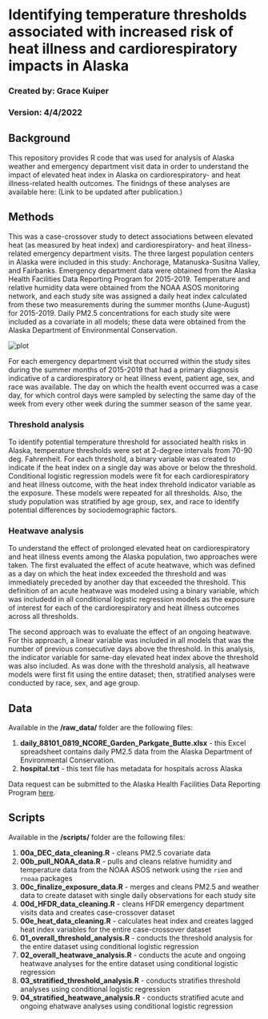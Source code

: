# Identifying temperature thresholds associated with increased risk of heat illness and cardiorespiratory impacts in Alaska
### Created by: Grace Kuiper
### Version: 4/4/2022

## Background

This repository provides R code that was used for analysis of Alaska weather and emergency department visit data in order to understand the impact of elevated heat index in Alaska on cardiorespiratory- and heat illness-related health outcomes. The finidngs of these analyses are available here: (Link to be updated after publication.)

## Methods

This was a case-crossover study to detect associations between elevated heat (as measured by heat index) and cardiorespiratory- and heat illness-related emergency department visits. The three largest population centers in Alaska were included in this study: Anchorage, Matanuska-Susitna Valley, and Fairbanks. Emergency department data were obtained from the Alaska Health Facilities Data Reporting Program for 2015-2019. Temperature and relative humidity data were obtained from the NOAA ASOS monitoring network, and each study site was assigned a daily heat index calculated from these two measurements during the summer months (June-August) for 2015-2019. Daily PM2.5 concentrations for each study site were included as a covariate in all models; these data were obtained from the Alaska Department of Environmental Conservation. 

![plot](https://github.com/grelber13/Alaska_heat_2022/blob/main/AK_map.jpeg?raw=true)

For each emergency department visit that occurred within the study sites during the summer months of 2015-2019 that had a primary diagnosis indicative of a cardiorespiratory or heat illness event, patient age, sex, and race was available. The day on which the health event occurred was a case day, for which control days were sampled by selecting the same day of the week from every other week during the summer season of the same year.

### Threshold analysis

To identify potential temperature threshold for associated health risks in Alaska, temperature thresholds were set at 2-degree intervals from 70-90 deg. Fahrenheit. For each threshold, a binary variable was created to indicate if the heat index on a single day was above or below the threshold. Conditional logistic regression models were fit for each cardiorespiratory and heat illness outcome, with the heat index threhold indicator variable as the exposure. These models were repeated for all thresholds. Also, the study population was stratified by age group, sex, and race to identify potential differences by sociodemographic factors.

### Heatwave analysis

To understand the effect of prolonged elevated heat on cardiorespiratory and heat illness events among the Alaska population, two approaches were taken. The first evaluated the effect of acute heatwave, which was defined as a day on which the heat index exceeded the threshold and was immediately preceded by another day that exceeded the threshold. This definition of an acute heatwave was modeled using a binary variable, which was includedd in all conditional logistic regression models as the exposure of interest for each of the cardiorespiratory and heat illness outcomes across all thresholds.

The second approach was to evaluate the effect of an ongoing heatwave. For this approach, a linear variable was included in all models that was the number of previous consecutive days above the threshold. In this analysis, the indicator variable for same-day elevated heat index above the threshold was also included. As was done with the threshold analysis, all heatwave models were first fit using the entire dataset; then, stratified analyses were conducted by race, sex, and age group.

## Data

Available in the **/raw_data/** folder are the following files:
1. **daily_88101_0819_NCORE_Garden_Parkgate_Butte.xlsx** - this Excel spreadsheet contains daily PM2.5 data from the Alaska Department of Environmental Conservation.
2. **hospital.txt** - this text file has metadata for hospitals across Alaska

Data request can be submitted to the Alaska Health Facilities Data Reporting Program [here](https://dhss.alaska.gov/dph/VitalStats/Pages/HFDR/default.aspx#:~:text=The%20Alaska%20Health%20Facilities%20Data,and%20the%20Alaska%20Outpatient%20Database.).

## Scripts

Available in the **/scripts/** folder are the following files:
1. **00a_DEC_data_cleaning.R** - cleans PM2.5 covariate data
2. **00b_pull_NOAA_data.R** - pulls and cleans relative humidity and temperature data from the NOAA ASOS network using the `riem` and `rnoaa` packages
3. **00c_finalize_exposure_data.R** - merges and cleans PM2.5 and weather data to create dataset with single daily observations for each study site
4. **00d_HFDR_data_cleaning.R** - cleans HFDR emergency department visits data and creates case-crossover dataset
5. **00e_heat_data_cleaning.R** - calculates heat index and creates lagged heat index variables for the entire case-crossover dataset
6. **01_overall_threshold_analysis.R** - conducts the threshold analysis for the entire dataset using conditional logistic regression
7. **02_overall_heatwave_analysis.R** - conducts the acute and ongoing heatwave analyses for the entire dataset using conditional logistic regression
8. **03_stratified_threshold_analysis.R** - conducts stratifies threshold analyses using conditional logistic regression
9. **04_stratified_heatwave_analysis.R** - conducts stratified acute and ongoing ehatwave analyses using conditional logistic regression
